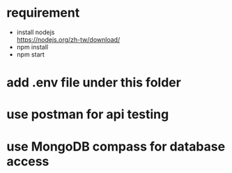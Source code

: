 # requirement
- install nodejs  
https://nodejs.org/zh-tw/download/
- npm install
- npm start

# add .env file under this folder

# use postman for api testing

# use MongoDB compass for database access


